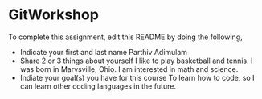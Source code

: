 # GitWorkshop

To complete this assignment, edit this README by doing the following, 

- Indicate your first and last name
Parthiv Adimulam
- Share 2 or 3 things about yourself
I like to play basketball and tennis. I was born in Marysville, Ohio. I am interested in math and science.
- Indiate your goal(s) you have for this course
To learn how to code, so I can learn other coding languages in the future.